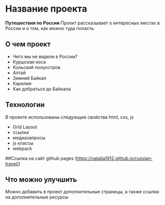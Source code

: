 # Название проекта
**Путешествия по России**
Проект рассказывает о интересных местах в России и о том, как можно туда попасть

## О чем проект
 * Чего мы не видели в России?
 * Куршская коса
 * Кольский полуостров
 * Алтай
 * Зимний Байкал
 * Карелия
 * Как добраться до Байкала


## Технологии
В проекте использованы следующие свойства html, css, js
 * Grid Layout
 * ссылки
 * медиазапросы
 * js классы
 * webpack

##Ссылка на сайт github pages (https://natalja1912.github.io/russian-travel/)

## Что можно улучшить
Можно добавить в проект дополнительные страницы, а также ссылки на дополнительные ресурсы
